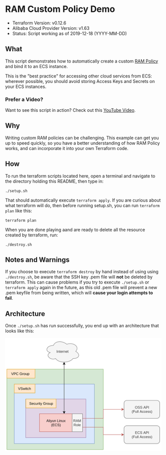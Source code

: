 # RAM Custom Policy Demo 

- Terraform Version: v0.12.6
- Alibaba Cloud Provider Version: v1.63
- Status: Script working as of 2019-12-18 (YYYY-MM-DD)

## What

This script demonstrates how to automatically create a custom [RAM Policy](https://www.alibabacloud.com/help/doc-detail/100680.htm) and bind it to an ECS instance.

This is the "best practice" for accessing other cloud services from ECS: wherever possible, you should avoid storing Access Keys and Secrets on your ECS instances. 

### Prefer a Video?

Want to see this script in action? Check out this [YouTube Video](https://www.youtube.com/watch?v=q4c5Nkv7JFA&feature=youtu.be).

## Why

Writing custom RAM policies can be challenging. This example can get you up to speed quickly, so you have a better understanding of how RAM Policy works, and can incorporate it into your own Terraform code.

## How 

To run the terraform scripts located here, open a terminal and navigate to the directory holding this README, then type in:

```
./setup.sh
```

That should automatically execute `terraform apply`. If you are curious about what terraform will do, then before running setup.sh, you can run `terraform plan` like this:

```
terraform plan
```

When you are done playing aand are ready to delete all the resource created by terraform, run:

```
./destroy.sh
```

## Notes and Warnings

If you choose to execute `terraform destroy` by hand instead of using using `./destroy.sh`, be aware that the SSH key .pem file will **not** be deleted by terraform. This can cause problems if you try to execute `./setup.sh` or `terraform apply` again in the future, as this old .pem file will prevent a new .pem keyfile from being written, which will **cause your login attempts to fail**.

## Architecture

Once `./setup.sh` has run successfully, you end up with an architecture that looks like this:

![RAM Policy Example](diagrams/ram_example.png)
